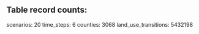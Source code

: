Table record counts:
-------------------
scenarios: 20
time_steps: 6
counties: 3068
land_use_transitions: 5432198
